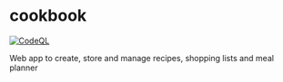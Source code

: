 
# cookbook
[![CodeQL](https://github.com/ihulsbus/cookbook/actions/workflows/codeql-analysis.yml/badge.svg?branch=master)](https://github.com/ihulsbus/cookbook/actions/workflows/codeql-analysis.yml)

Web app to create, store and manage recipes, shopping lists and meal planner

